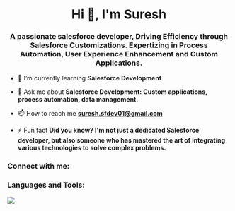 <h1 align="center">Hi 👋, I'm Suresh</h1>
<h3 align="center">A passionate salesforce developer, Driving Efficiency through Salesforce Customizations. Expertizing in Process Automation, User Experience Enhancement and Custom Applications.</h3>

- 🌱 I’m currently learning **Salesforce Development**

- 💬 Ask me about **Salesforce Development: Custom applications, process automation, data management.**

- 📫 How to reach me **suresh.sfdev01@gmail.com**

- ⚡ Fun fact **Did you know? I'm not just a dedicated Salesforce developer, but also someone who has mastered the art of integrating various technologies to solve complex problems.**

<h3 align="left">Connect with me:</h3>
<p align="left">
</p>

<h3 align="left">Languages and Tools:</h3>

![](https://skillicons.dev/icons?i=java,visualstudio,git,github,postman,mysql,nodejs,pycharm,react,windows,linux,,ubuntu,c,cpp,notion)
      
    


